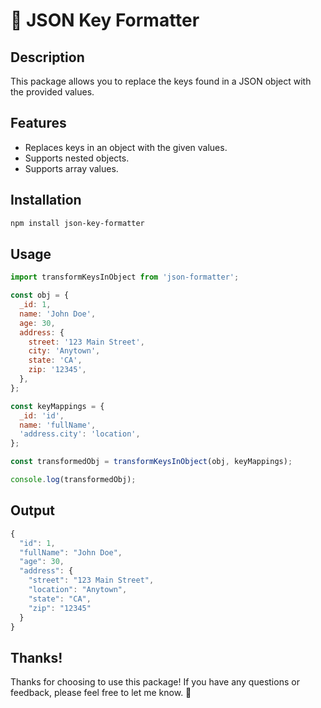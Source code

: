 # 🌟 JSON Key Formatter

## Description

This package allows you to replace the keys found in a JSON object with the provided values.

## Features

- Replaces keys in an object with the given values.
- Supports nested objects.
- Supports array values.

## Installation

```bash
npm install json-key-formatter
```

## Usage

```javascript
import transformKeysInObject from 'json-formatter';

const obj = {
  _id: 1,
  name: 'John Doe',
  age: 30,
  address: {
    street: '123 Main Street',
    city: 'Anytown',
    state: 'CA',
    zip: '12345',
  },
};

const keyMappings = {
  _id: 'id',
  name: 'fullName',
  'address.city': 'location',
};

const transformedObj = transformKeysInObject(obj, keyMappings);

console.log(transformedObj);
```

## Output

```javascript
{
  "id": 1,
  "fullName": "John Doe",
  "age": 30,
  "address": {
    "street": "123 Main Street",
    "location": "Anytown",
    "state": "CA",
    "zip": "12345"
  }
}
```

## Thanks!

Thanks for choosing to use this package! If you have any questions or feedback, please feel free to let me know. 🙏
